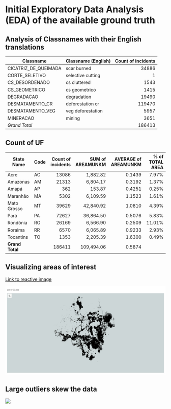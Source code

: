 # Initial Exploratory Data Analysis (EDA)  of the available ground truth 


## Analysis of Classnames with their English translations

| Classname| Classname (English) | Count of incidents |
| --- | ---- | ----:|
| CICATRIZ_DE_QUEIMADA| scar burned | 34886 |
| CORTE_SELETIVO | selective cutting | 1 |
| CS_DESORDENADO | cs cluttered | 1543 |
| CS_GEOMETRICO | cs geometrico | 1415 |
| DEGRADACAO | degradation | 19490 |
| DESMATAMENTO_CR | deforestation cr | 119470 |
| DESMATAMENTO_VEG | veg deforestation | 5957 |
| MINERACAO | mining | 3651 |
| *Grand Total* |    | 186413 |



## Count of UF 


| State Name | Code |	Count of incidents |	SUM of AREAMUNKM | AVERAGE of AREAMUNKM | % of TOTAL AREA|
| ------ | --- | ----:| ----:| ----:| ---:|
| Acre	|AC |13086 |	1,882.82	| 0.1439 | 7.97% |
| Amazonas |	AM	|21313 | 6,804.17 | 0.3192 | 1.37% |
| Amapá	|AP |362 |	153.87 |	0.4251 | 0.25% |
| Maranhão| MA |	5302 |	6,109.59 |	1.1523 | 1.61% |
| Mato Grosso |	MT |	39629 |	42,840.92 |	1.0810 | 4.39% |
| Pará |	PA |	72627 |	36,864.50 |	0.5076 | 5.83% |
| Rondônia |	RO |	26169	| 6,566.90 |	0.2509 | 11.01% |
| Roraima |	RR |	6570 |	6,065.89 |	0.9233 | 2.93% |
| Tocantins |	TO |	1353	| 2,205.39	| 1.6300 | 0.49% | 
|**Grand Total** |  |	186411	|109,494.06 |	0.5874 |  |


## Visualizing areas of interest 

[Link to reactive image](https://public.flourish.studio/visualisation/4029198/)

![Deforestation in Brazil](https://github.com/skyprince999/planet_hack_2020_deforestation/blob/main/Deterioration%20in%20Brazil.jpeg)

## Large outliers skew the data
![](https://github.com/kevinlacaille/planet_hack_2020_deforestation/blob/main/Box-Plot-UF.png)
